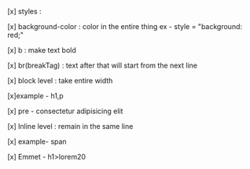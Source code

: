 [x] styles : 

[x] background-color : color in the entire thing
    ex -  style = "background: red;"

[x]  b : make text bold 

[x] br(breakTag) : text after that will start from the next line 

[x] block level : take entire width 

[x]example - h1,p

[x] pre - consectetur 
          adipisicing 
          elit


[x] Inline level : remain in the same line

[x] example- span 

[x] Emmet  -  h1>lorem20
    
   

   